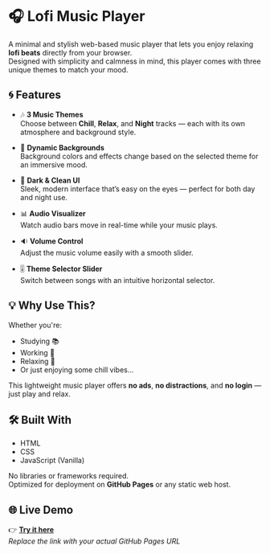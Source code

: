 # 🎧 Lofi Music Player

A minimal and stylish web-based music player that lets you enjoy relaxing **lofi beats** directly from your browser.  
Designed with simplicity and calmness in mind, this player comes with three unique themes to match your mood.

## 🌀 Features

- 🎶 **3 Music Themes**  
  Choose between **Chill**, **Relax**, and **Night** tracks — each with its own atmosphere and background style.

- 🌈 **Dynamic Backgrounds**  
  Background colors and effects change based on the selected theme for an immersive mood.

- 🖤 **Dark & Clean UI**  
  Sleek, modern interface that’s easy on the eyes — perfect for both day and night use.

- 📊 **Audio Visualizer**  
  Watch audio bars move in real-time while your music plays.

- 🔉 **Volume Control**  
  Adjust the music volume easily with a smooth slider.

- 🎚️ **Theme Selector Slider**  
  Switch between songs with an intuitive horizontal selector.

## 💡 Why Use This?

Whether you're:
- Studying 📚
- Working 💼
- Relaxing 🌙
- Or just enjoying some chill vibes...

This lightweight music player offers **no ads**, **no distractions**, and **no login** — just play and relax.

## 🛠 Built With

- HTML
- CSS
- JavaScript (Vanilla)

No libraries or frameworks required.  
Optimized for deployment on **GitHub Pages** or any static web host.

## 🌐 Live Demo

👉 [**Try it here**](https://your-username.github.io/lofi-music-player)  
*Replace the link with your actual GitHub Pages URL*
